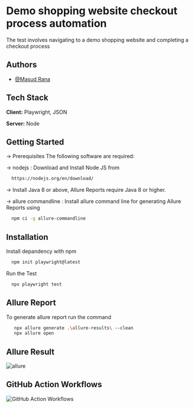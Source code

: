 
# Demo shopping website checkout process automation

The test involves navigating to a demo shopping website and completing a checkout process

## Authors

- [@Masud Rana](https://github.com/ranam2030)


## Tech Stack

**Client:** Playwright, JSON

**Server:** Node


## Getting Started
-> Prerequisites
The following software are required:

-> nodejs : Download and Install Node JS from
```bash
  https://nodejs.org/en/download/
```

-> Install Java 8 or above, Allure Reports require Java 8 or higher.

-> allure commandline : Install allure command line for generating Allure Reports using
```bash
  npm ci -g allure-commandline
```



## Installation

Install depandency with npm

```bash
  npm init playwright@latest
```

Run the Test

```bash
  npx playwright test
```
## Allure Report

To generate allure report run the command

```bash
   npx allure generate .\allure-results\ --clean
   npx allure open 
```



## Allure Result

![allure](https://github.com/ranam2030/arbree_test/assets/24250050/a7cc7040-6528-4074-a64a-1ce300f48dad)

## GitHub Action Workflows

![GitHub Action Workflows](https://github.com/ranam2030/arbree_test/assets/24250050/1565ee67-54b7-4f6a-9f76-d25a64d7eeed)



